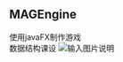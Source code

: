 ## MAGEngine
使用javaFX制作游戏  
数据结构课设
![输入图片说明](https://gitee.com/uploads/images/2018/0116/195323_be3d1bf1_1031435.png "屏幕截图.png")
